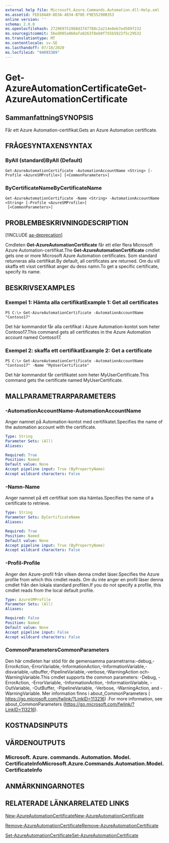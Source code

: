 ```yaml
---
external help file: Microsoft.Azure.Commands.Automation.dll-Help.xml
ms.assetid: FED10AA9-DD3A-4034-B78E-F9E55290B353
online version: ''
schema: 2.0.0
ms.openlocfilehash: 272969751988d3747788c2a214e8eb7ed509f232
ms.sourcegitcommit: 56ed085a868afa8263f8eb0f755b5822f5c29532
ms.translationtype: MT
ms.contentlocale: sv-SE
ms.lasthandoff: 07/18/2020
ms.locfileid: "94093389"
---
```

# <span data-ttu-id="ba79a-101">Get-AzureAutomationCertificate</span><span class="sxs-lookup"><span data-stu-id="ba79a-101">Get-AzureAutomationCertificate</span></span>

## <span data-ttu-id="ba79a-102">Sammanfattning</span><span class="sxs-lookup"><span data-stu-id="ba79a-102">SYNOPSIS</span></span>

<span data-ttu-id="ba79a-103">Får ett Azure Automation-certifikat.</span><span class="sxs-lookup"><span data-stu-id="ba79a-103">Gets an Azure Automation certificate.</span></span>

## <span data-ttu-id="ba79a-104">FRÅGESYNTAXEN</span><span class="sxs-lookup"><span data-stu-id="ba79a-104">SYNTAX</span></span>

### <span data-ttu-id="ba79a-105">ByAll (standard)</span><span class="sxs-lookup"><span data-stu-id="ba79a-105">ByAll (Default)</span></span>
```
Get-AzureAutomationCertificate -AutomationAccountName <String> [-Profile <AzureSMProfile>] [<CommonParameters>]
```

### <span data-ttu-id="ba79a-106">ByCertificateName</span><span class="sxs-lookup"><span data-stu-id="ba79a-106">ByCertificateName</span></span>
```
Get-AzureAutomationCertificate -Name <String> -AutomationAccountName <String> [-Profile <AzureSMProfile>]
 [<CommonParameters>]
```

## <span data-ttu-id="ba79a-107">PROBLEMBESKRIVNING</span><span class="sxs-lookup"><span data-stu-id="ba79a-107">DESCRIPTION</span></span>

[!INCLUDE [aa-deprecation](../include/aa-deprecation.md)]

<span data-ttu-id="ba79a-108">Cmdleten **Get-AzureAutomationCertificate** får ett eller flera Microsoft Azure Automation-certifikat.</span><span class="sxs-lookup"><span data-stu-id="ba79a-108">The **Get-AzureAutomationCertificate** cmdlet gets one or more Microsoft Azure Automation certificates.</span></span>
<span data-ttu-id="ba79a-109">Som standard returneras alla certifikat.</span><span class="sxs-lookup"><span data-stu-id="ba79a-109">By default, all certificates are returned.</span></span>
<span data-ttu-id="ba79a-110">Om du vill skaffa ett visst certifikat anger du dess namn.</span><span class="sxs-lookup"><span data-stu-id="ba79a-110">To get a specific certificate, specify its name.</span></span>

## <span data-ttu-id="ba79a-111">BESKRIVS</span><span class="sxs-lookup"><span data-stu-id="ba79a-111">EXAMPLES</span></span>

### <span data-ttu-id="ba79a-112">Exempel 1: Hämta alla certifikat</span><span class="sxs-lookup"><span data-stu-id="ba79a-112">Example 1: Get all certificates</span></span>
```
PS C:\> Get-AzureAutomationCertificate -AutomationAccountName "Contoso17"
```

<span data-ttu-id="ba79a-113">Det här kommandot får alla certifikat i Azure Automation-kontot som heter Contoso17.</span><span class="sxs-lookup"><span data-stu-id="ba79a-113">This command gets all certificates in the Azure Automation account named Contoso17.</span></span>

### <span data-ttu-id="ba79a-114">Exempel 2: skaffa ett certifikat</span><span class="sxs-lookup"><span data-stu-id="ba79a-114">Example 2: Get a certificate</span></span>
```
PS C:\> Get-AzureAutomationCertificate -AutomationAccountName "Contoso17" -Name "MyUserCertificate"
```

<span data-ttu-id="ba79a-115">Det här kommandot får certifikatet som heter MyUserCertificate.</span><span class="sxs-lookup"><span data-stu-id="ba79a-115">This command gets the certificate named MyUserCertificate.</span></span>

## <span data-ttu-id="ba79a-116">MALLPARAMETRAR</span><span class="sxs-lookup"><span data-stu-id="ba79a-116">PARAMETERS</span></span>

### <span data-ttu-id="ba79a-117">-AutomationAccountName</span><span class="sxs-lookup"><span data-stu-id="ba79a-117">-AutomationAccountName</span></span>
<span data-ttu-id="ba79a-118">Anger namnet på Automation-kontot med certifikatet.</span><span class="sxs-lookup"><span data-stu-id="ba79a-118">Specifies the name of the automation account with the certificate.</span></span>

```yaml
Type: String
Parameter Sets: (All)
Aliases: 

Required: True
Position: Named
Default value: None
Accept pipeline input: True (ByPropertyName)
Accept wildcard characters: False
```

### <span data-ttu-id="ba79a-119">-Namn</span><span class="sxs-lookup"><span data-stu-id="ba79a-119">-Name</span></span>
<span data-ttu-id="ba79a-120">Anger namnet på ett certifikat som ska hämtas.</span><span class="sxs-lookup"><span data-stu-id="ba79a-120">Specifies the name of a certificate to retrieve.</span></span>

```yaml
Type: String
Parameter Sets: ByCertificateName
Aliases: 

Required: True
Position: Named
Default value: None
Accept pipeline input: True (ByPropertyName)
Accept wildcard characters: False
```

### <span data-ttu-id="ba79a-121">-Profil</span><span class="sxs-lookup"><span data-stu-id="ba79a-121">-Profile</span></span>
<span data-ttu-id="ba79a-122">Anger den Azure-profil från vilken denna cmdlet läser.</span><span class="sxs-lookup"><span data-stu-id="ba79a-122">Specifies the Azure profile from which this cmdlet reads.</span></span>
<span data-ttu-id="ba79a-123">Om du inte anger en profil läser denna cmdlet från den lokala standard profilen.</span><span class="sxs-lookup"><span data-stu-id="ba79a-123">If you do not specify a profile, this cmdlet reads from the local default profile.</span></span>

```yaml
Type: AzureSMProfile
Parameter Sets: (All)
Aliases: 

Required: False
Position: Named
Default value: None
Accept pipeline input: False
Accept wildcard characters: False
```

### <span data-ttu-id="ba79a-124">CommonParameters</span><span class="sxs-lookup"><span data-stu-id="ba79a-124">CommonParameters</span></span>
<span data-ttu-id="ba79a-125">Den här cmdleten har stöd för de gemensamma parametrarna:-debug,-ErrorAction,-ErrorVariable,-InformationAction,-InformationVariable,-disvariable,-utbuffer,-PipelineVariable,-verbose,-WarningAction och-WarningVariable.</span><span class="sxs-lookup"><span data-stu-id="ba79a-125">This cmdlet supports the common parameters: -Debug, -ErrorAction, -ErrorVariable, -InformationAction, -InformationVariable, -OutVariable, -OutBuffer, -PipelineVariable, -Verbose, -WarningAction, and -WarningVariable.</span></span> <span data-ttu-id="ba79a-126">Mer information finns i about_CommonParameters ( https://go.microsoft.com/fwlink/?LinkID=113216) .</span><span class="sxs-lookup"><span data-stu-id="ba79a-126">For more information, see about_CommonParameters (https://go.microsoft.com/fwlink/?LinkID=113216).</span></span>

## <span data-ttu-id="ba79a-127">KOSTNADS</span><span class="sxs-lookup"><span data-stu-id="ba79a-127">INPUTS</span></span>

## <span data-ttu-id="ba79a-128">VÄRDEN</span><span class="sxs-lookup"><span data-stu-id="ba79a-128">OUTPUTS</span></span>

### <span data-ttu-id="ba79a-129">Microsoft. Azure. commands. Automation. Model. CertificateInfo</span><span class="sxs-lookup"><span data-stu-id="ba79a-129">Microsoft.Azure.Commands.Automation.Model.CertificateInfo</span></span>

## <span data-ttu-id="ba79a-130">ANMÄRKNINGAR</span><span class="sxs-lookup"><span data-stu-id="ba79a-130">NOTES</span></span>

## <span data-ttu-id="ba79a-131">RELATERADE LÄNKAR</span><span class="sxs-lookup"><span data-stu-id="ba79a-131">RELATED LINKS</span></span>

[<span data-ttu-id="ba79a-132">New-AzureAutomationCertificate</span><span class="sxs-lookup"><span data-stu-id="ba79a-132">New-AzureAutomationCertificate</span></span>](./New-AzureAutomationCertificate.md)

[<span data-ttu-id="ba79a-133">Remove-AzureAutomationCertificate</span><span class="sxs-lookup"><span data-stu-id="ba79a-133">Remove-AzureAutomationCertificate</span></span>](./Remove-AzureAutomationCertificate.md)

[<span data-ttu-id="ba79a-134">Set-AzureAutomationCertificate</span><span class="sxs-lookup"><span data-stu-id="ba79a-134">Set-AzureAutomationCertificate</span></span>](./Set-AzureAutomationCertificate.md)


